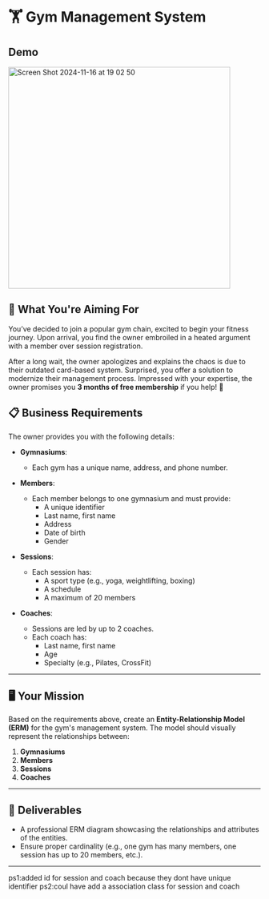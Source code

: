# 🏋️ Gym Management System  

## Demo
<img width="443" alt="Screen Shot 2024-11-16 at 19 02 50" src="https://github.com/user-attachments/assets/217b71c2-0757-4811-b56c-ec628d1e52ae">

## 🎯 **What You're Aiming For**  
You’ve decided to join a popular gym chain, excited to begin your fitness journey. Upon arrival, you find the owner embroiled in a heated argument with a member over session registration.  

After a long wait, the owner apologizes and explains the chaos is due to their outdated card-based system. Surprised, you offer a solution to modernize their management process. Impressed with your expertise, the owner promises you **3 months of free membership** if you help! 💪  

## 📋 **Business Requirements**  

The owner provides you with the following details:  

- **Gymnasiums**:  
  - Each gym has a unique name, address, and phone number.  

- **Members**:  
  - Each member belongs to one gymnasium and must provide:  
    - A unique identifier  
    - Last name, first name  
    - Address  
    - Date of birth  
    - Gender  

- **Sessions**:  
  - Each session has:  
    - A sport type (e.g., yoga, weightlifting, boxing)  
    - A schedule  
    - A maximum of 20 members  

- **Coaches**:  
  - Sessions are led by up to 2 coaches.  
  - Each coach has:  
    - Last name, first name  
    - Age  
    - Specialty (e.g., Pilates, CrossFit)  

---

## 🖥️ **Your Mission**  

Based on the requirements above, create an **Entity-Relationship Model (ERM)** for the gym's management system. The model should visually represent the relationships between:  

1. **Gymnasiums**  
2. **Members**  
3. **Sessions**  
4. **Coaches**  

---

## 🚀 **Deliverables**  
- A professional ERM diagram showcasing the relationships and attributes of the entities.  
- Ensure proper cardinality (e.g., one gym has many members, one session has up to 20 members, etc.).  

---
ps1:added id for session and coach because they dont have unique identifier
ps2:coul have add a association class for session and coach

